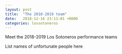 ```yaml
---
layout: post
title:  "The 2018-2019 team"
date:   2018-12-16 23:11:01 +0000
categories: lossotoneros
---
```


Meet the 2018-2019 Los Sotoneros performance teams

List names of unfortunate people here
